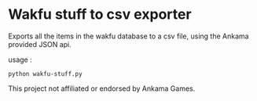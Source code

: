 # Wakfu stuff to csv exporter

Exports all the items in the wakfu database to a csv file, using the Ankama provided JSON api.

usage : 

`python wakfu-stuff.py`

This project not affiliated or endorsed by Ankama Games.